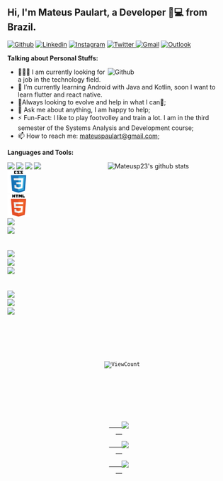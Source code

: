 ## Hi, I'm Mateus Paulart, a Developer 🚀💻 from Brazil.

[![Github](https://img.shields.io/badge/-Github-000?style=flat&logo=Github&logoColor=white)](https://https://github.com/Mateusp23)
[![Linkedin](https://img.shields.io/badge/-LinkedIn-blue?style=flat&logo=Linkedin&logoColor=white)](https://www.linkedin.com/in/mateus-paulart-7903881a2/)
[![Instagram](https://img.shields.io/badge/-Instagram-c13584?style=flat&labelColor=c13584&logo=instagram&logoColor=white)](https://www.instagram.com/mateuspp23/)
[![Twitter](https://img.shields.io/badge/-Twitter-blue?style=flat&logo=Twitter&logoColor=white)
](https://twitter.com/mpaulart)[![Gmail](https://img.shields.io/badge/-Gmail-c14438?style=flat&logo=Gmail&logoColor=white)](mateuspaulart@gmail.com)
[![Outlook](https://img.shields.io/badge/-Outlook-0078D4?style=flat&logo=Microsoft-Outlook&logoColor=white)](mateusp23@rede.ulbra.br)


<!-- Talking about you -->
**Talking about Personal Stuffs:**

<!-- Any image aligned to the right. Beware the width -->
<img width="55%" align="right" alt="Github" src="https://raw.githubusercontent.com/onimur/.github/master/.resources/git-header.svg" />

- 👨🏽‍💻 I am currently looking for a job in the technology field.
- 🌱 I’m currently learning Android with Java and Kotlin, soon I want to learn flutter and react native.
- 👯Always looking to evolve and help in what I can🤝;
- 💬 Ask me about anything, I am happy to help;
- ⚡️ Fun-Fact: I like to play footvolley and train a lot. I am in the third semester of the Systems Analysis and Development course;
- 📫 How to reach me: mateuspaulart@gmail.com;

**Languages and Tools:** 

<p>
 <a href="https://github.com/Mateusp23">
    <img width="55%" align="right" alt="Mateusp23's github stats" src="https://github-readme-stats.vercel.app/api?username=Mateusp23&show_icons=true&hide_border=true" />
  </a>
  
  <code><img width="10%" src="https://www.vectorlogo.zone/logos/java/java-ar21.svg"></code>
  <code><img width="10%" src="https://www.vectorlogo.zone/logos/kotlinlang/kotlinlang-ar21.svg"></code>
  <code><img width="10%" src="https://www.vectorlogo.zone/logos/android/android-ar21.svg"></code>
<code><img width="10%"
src="https://www.vectorlogo.zone/logos/php/php-ar21.svg">
   <code><img width="10%"  src="https://raw.githubusercontent.com/devicons/devicon/master/icons/css3/css3-original-wordmark.svg"></code>
   <code><img width="10%"
src="https://raw.githubusercontent.com/devicons/devicon/master/icons/html5/html5-original-wordmark.svg"></code>
  <code><img width="10%" src="https://www.vectorlogo.zone/logos/gradle/gradle-ar21.svg"></code>
  <code><img width="10%" src="https://www.vectorlogo.zone/logos/json/json-ar21.svg"></code>
  <br />
  <code><img width="10%" src="https://www.vectorlogo.zone/logos/mysql/mysql-ar21.svg"></code>
  <code><img width="10%" src="https://www.vectorlogo.zone/logos/postgresql/postgresql-ar21.svg"></code>
  <code><img width="10%" src="https://www.vectorlogo.zone/logos/firebase/firebase-ar21.svg"></code>
  <br />
  <code><img width="10%" src="https://www.vectorlogo.zone/logos/git-scm/git-scm-ar21.svg"></code>
  <code><img width="10%" src="https://www.vectorlogo.zone/logos/javascript/javascript-ar21.svg"></code>
  <code><img width="10%" src="https://www.vectorlogo.zone/logos/gnu_bash/gnu_bash-ar21.svg"></code>
</p>


<p align="center">
  <img alt="ViewCount" src="https://views.whatilearened.today/views/github/Mateusp23/Mateus.svg" />
</p>

<!-- Its main projects -->
<p align="center">
  <a href="https://github.com/onimur/handle-path-oz">
    <img align="center" src="https://github-readme-stats.vercel.app/api/pin/?username=Mateusp23&repo=Android_Apps" />
  </a>
  <a href="https://github.com/Mateusp23/Android_Apps">
    <img align="center" src="https://github-readme-stats.vercel.app/api/pin/?username=Mateusp23&repo=programa-o-web-php" />
  </a>
  <a href="https://github.com/Mateusp23/Android_Apps">
    <img align="center" src="https://github-readme-stats.vercel.app/api/pin/?username=Mateusp23&repo=Portfolio" />
  </a>
</p>

